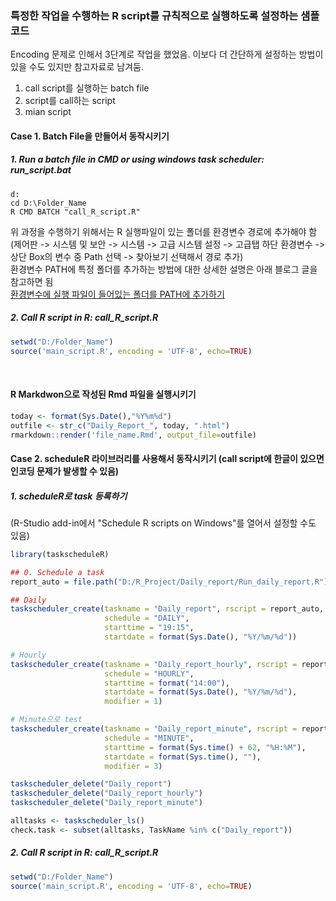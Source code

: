 ### 특정한 작업을 수행하는 R script를 규칙적으로 실행하도록 설정하는 샘플 코드
Encoding 문제로 인해서 3단계로 작업을 했었음. 이보다 더 간단하게 설정하는 방법이 있을 수도 있지만 참고자료로 남겨둠. <br>
1. call script를 실행하는 batch file
2. script를 call하는 script
3. mian script

#### Case 1. Batch File을 만들어서 동작시키기

##### 1. Run a batch file in CMD or using windows task scheduler: **run_script.bat**
```
d:
cd D:\Folder_Name
R CMD BATCH "call_R_script.R"
```
위 과정을 수행하기 위해서는 R 실행파일이 있는 폴더를 환경변수 경로에 추가해야 함 <br>
(제어판 -> 시스템 및 보안 -> 시스템 -> 고급 시스템 설정 -> 고급탭 하단 환경변수 -> 상단 Box의 변수 중 Path 선택 -> 찾아보기 선택해서 경로 추가) <br>
환경변수 PATH에 특정 폴더를 추가하는 방법에 대한 상세한 설명은 아래 블로그 글을 참고하면 됨 <br>
[환경변수에 실행 파일이 들어있는 폴더를 PATH에 추가하기](https://rootblog.tistory.com/206)

##### 2. Call R script in R: **call_R_script.R**
```r
setwd("D:/Folder_Name")
source('main_script.R', encoding = 'UTF-8', echo=TRUE)
```

<br>

#### R Markdwon으로 작성된 Rmd 파일을 실행시키기
```r
today <- format(Sys.Date(),"%Y%m%d")
outfile <- str_c("Daily_Report_", today, ".html")
rmarkdown::render('file_name.Rmd', output_file=outfile)
```


#### Case 2. scheduleR 라이브러리를 사용해서 동작시키기 (call script에 한글이 있으면 인코딩 문제가 발생할 수 있음)

##### 1. scheduleR로 task 등록하기
(R-Studio add-in에서 "Schedule R scripts on Windows"를 열어서 설정할 수도 있음)
```r
library(taskscheduleR)

## 0. Schedule a task
report_auto = file.path("D:/R_Project/Daily_report/Run_daily_report.R") 

## Daily
taskscheduler_create(taskname = "Daily_report", rscript = report_auto,
                     schedule = "DAILY", 
                     starttime = "19:15", 
                     startdate = format(Sys.Date(), "%Y/%m/%d"))

# Hourly
taskscheduler_create(taskname = "Daily_report_hourly", rscript = report_auto,
                     schedule = "HOURLY",
                     starttime = format("14:00"),
                     startdate = format(Sys.Date(), "%Y/%m/%d"),
                     modifier = 1)

# Minute으로 test
taskscheduler_create(taskname = "Daily_report_minute", rscript = report_auto,
                     schedule = "MINUTE",
                     starttime = format(Sys.time() + 62, "%H:%M"),
                     startdate = format(Sys.time(), ""),
                     modifier = 3)

taskscheduler_delete("Daily_report")
taskscheduler_delete("Daily_report_hourly")
taskscheduler_delete("Daily_report_minute")

alltasks <- taskscheduler_ls()
check.task <- subset(alltasks, TaskName %in% c("Daily_report"))
```

##### 2. Call R script in R: **call_R_script.R**
```r
setwd("D:/Folder_Name")
source('main_script.R', encoding = 'UTF-8', echo=TRUE)
```

